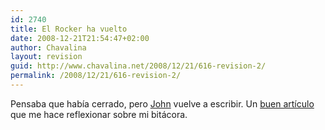 ```yaml
---
id: 2740
title: El Rocker ha vuelto
date: 2008-12-21T21:54:47+02:00
author: Chavalina
layout: revision
guid: http://www.chavalina.net/2008/12/21/616-revision-2/
permalink: /2008/12/21/616-revision-2/
---
```

Pensaba que había cerrado, pero <a href="http://www.trovadores.org/salvaje/" target="_blank">John</a> vuelve a escribir. Un <a href="http://www.trovadores.org/salvaje/2006/01/del_web_20_al_bloggin_20.html" target="_blank">buen artículo</a> que me hace reflexionar sobre mi bitácora.